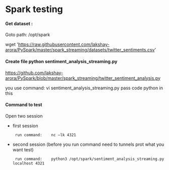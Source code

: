 # Spark testing

#### Get dataset :

Goto path: /opt/spark

wget 'https://raw.githubusercontent.com/lakshay-arora/PySpark/master/spark_streaming/datasets/twitter_sentiments.csv'

#### Create file python sentiment_analysis_streaming.py

https://github.com/lakshay-arora/PySpark/blob/master/spark_streaming/twitter_sentiment_analysis.py

you use command: vi sentiment_analysis_streaming.py pass code python in this

#### Command to test

Open two session 

- first session

       run command:    nc –lk 4321

- second session (before you run command need to tunnels prot what you want test)

       run command:    python3 /opt/spark/sentiment_analysis_streaming.py localhost 4321

